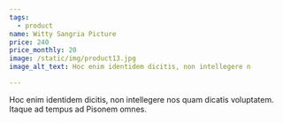 ```yaml
---
tags:
  - product
name: Witty Sangria Picture
price: 240
price_monthly: 20
image: /static/img/product13.jpg
image_alt_text: Hoc enim identidem dicitis, non intellegere n

---
```

Hoc enim identidem dicitis, non intellegere nos quam dicatis voluptatem. Itaque ad tempus ad Pisonem omnes.
